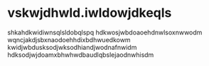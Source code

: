 # vskwjdhwld.iwldowjdkeqls
shkahdkwidiwnsqlsldobqlspq
hdkwosjwbdoaoehdnwlsoxnwwodm
wqncjakdjsbxnaodoehhdixbdhwuedkowm
kwidjwbdusksodjwksodhiandjwodnafnwidm
hdksodjwjdoamxbhwhwdbaudlqbslejaodnwhisdm
